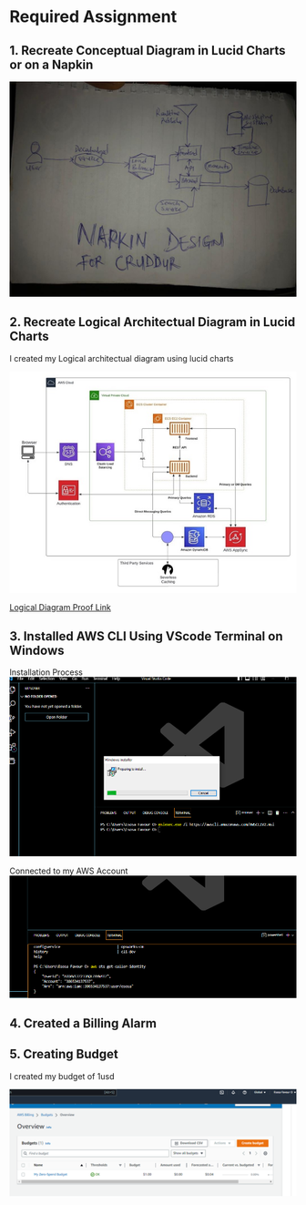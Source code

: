 # Required Assignment

## 1. Recreate Conceptual Diagram in Lucid Charts or on a Napkin

![Proof of Napkin Design](assets/Cruddur%20Napkin%20Design.jpg)


## 2. Recreate Logical Architectual Diagram in Lucid Charts

I created my Logical architectual diagram using lucid charts 

![Proof of Logical diagram](assets/Logical%20Architecture%20-%20Logical%20Design%202.jpeg)


[Logical Diagram Proof Link](https://lucid.app/lucidchart/d6121433-ceb9-4bd2-9cac-0a8cc0670877/edit?viewport_loc=-1617%2C-438%2C4905%2C1900%2C0_0&invitationId=inv_08393950-7b0c-453f-8578-40e218885106)


## 3. Installed AWS CLI Using VScode Terminal on Windows

Installation Process
![Proof of Installation](assets/Installing%20AWS%20CLI%20Using%20VScode%20Terminal.png)

Connected to my AWS Account
![Prrof of Configuration](assets/AWS%20CLI%20Installed%20and%20working.png)


## 4. Created a Billing Alarm


## 5. Creating Budget

I created my budget of 1usd

![See Proof Here](assets/AWS%20Budgets.png)
